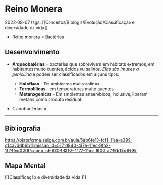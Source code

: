 # Reino Monera
2022-08-07
tags: [[Conceitos/Biologia/Evolução/Classificação e diversidade da vida]]

* Reino monera = Bactérias 

## Desenvolvimento

* **Arqueobatérias** = bactérias que sobrevivem em habitats extremos, em habitantes muito quentes, ácidos ou salinos. *Elas são imunes a penicilina* e podem ser classificados em alguns tipos: 
    * **Haloficas** - Em ambientes muito salinos
    * **Termofílicas** - em temperaturas muito quentes
    * **Metanogenicas** - Em ambientes anaeróbicos, inclusive, liberam metano como produto residual.

* Cianobactérias = 

-----------------------------------------------
## Bibliografia

https://plataforma.seliga.com.br/aula/5ab6fe10-fcf1-11ea-a399-c14a2ddb6b11;missao_id=5171d840-417e-11ec-9fa2-1f74fcd02f8f;plano_id=83044210-4177-11ec-8f00-a746b13d8695

## Mapa Mental

![[Classificação e diversidade da vida 1]]


